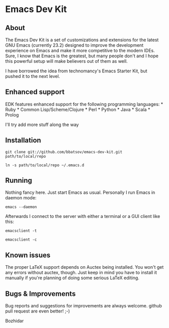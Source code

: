 # Emacs Dev Kit

## About

The Emacs Dev Kit is a set of customizations and extensions for the latest GNU Emacs
(currently 23.2) designed to improve the development experience on Emacs and make it
more competitive to the modern IDEs. Sure, I know that Emacs is the greatest, but many people
don't and I hope this powerful setup will make believers out of them as well.

I have borrowed the idea from technomancy's Emacs Starter Kit, but pushed it to the next level.

## Enhanced support

EDK features enhanced support for the following programming languages:
    * Ruby
    * Common Lisp/Scheme/Clojure
    * Perl
    * Python
    * Java
    * Scala
    * Prolog

I'll try add more stuff along the way

## Installation

`git clone git://github.com/bbatsov/emacs-dev-kit.git path/to/local/repo`

`ln -s path/to/local/repo ~/.emacs.d`

## Running

Nothing fancy here. Just start Emacs as usual. Personally I run Emacs
in daemon mode:

`emacs --daemon`

Afterwards I connect to the server with either a terminal or a GUI
client like this:

`emacsclient -t`

`emacsclient -c` 

## Known issues

The proper LaTeX support depends on Auctex being installed. You won't
get any errors without auctex, though. Just keep in mind you have to
install it manually if you're planning of doing some serious LaTeX editing.

## Bugs & Improvements
Bug reports and suggestions for improvements are always welcome. github pull request are even better! ;-)

Bozhidar
